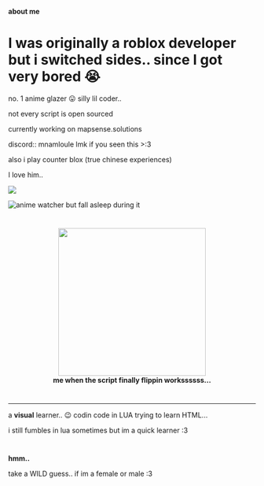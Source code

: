 **about me**
# I was originally a roblox developer but i switched sides.. since I got very bored 😭

no. 1 anime glazer 😛
silly lil coder..

not every script is open sourced

currently working on mapsense.solutions

discord::  mnamloule
lmk if you seen this >:3

also i play counter blox (true chinese experiences)

I love him..

![](https://komarev.com/ghpvc/?username=nbamwyd)

![anime watcher but fall asleep during it](https://img.shields.io/badge/anime-glazer-ff69b4)

# 

<p align="center">
  <img src="https://i.pinimg.com/736x/84/81/ff/8481ffb726a454888a12f2391c121f6d.jpg" width="300"/>
  <br>
  <b>me when the script finally flippin workssssss...</b>
</p>

#
---
a **visual** learner.. 😉
codin code in LUA
trying to learn HTML...

i still fumbles in lua sometimes but im a quick learner :3

#

**hmm..**

take a WILD guess.. if im a female or male :3

